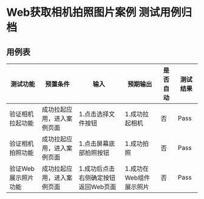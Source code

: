 # Web获取相机拍照图片案例 测试用例归档

## 用例表

| 测试功能        | 预置条件          | 输入                   | 预期输出           | 是否自动 | 测试结果 |
|-------------|---------------|----------------------|----------------|------|------|
| 验证相机拉起功能    | 成功拉起应用，进入案例页面 | 1.点击选择文件按钮           | 1.成功拉起相机       | 否    | Pass |
| 验证相机拍照功能    | 成功拉起应用，进入案例页面 | 1.点击屏幕底部拍照按钮         | 1.成功拍照         | 否    | Pass |
| 验证Web展示照片功能 | 成功拉起应用，进入案例页面 | 1.成功后点击右侧确定按钮返回Web页面 | 1.成功在Web组件展示照片 | 否    | Pass |